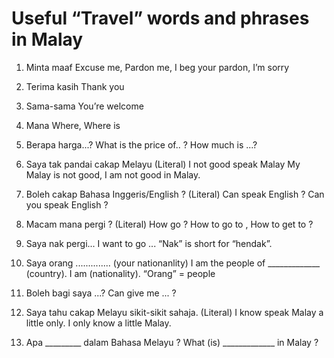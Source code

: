 # Useful “Travel” words and phrases in Malay

1. Minta maaf
Excuse me, Pardon me, I beg your pardon, I’m sorry
2. Terima kasih
Thank you

3. Sama-sama
You’re welcome
4. Mana
Where, Where is

5. Berapa harga...?
What is the price of.. ? How much is ...?
6. Saya tak pandai cakap Melayu
(Literal) I not good speak Malay
My Malay is not good, I am not good in Malay.
7. Boleh cakap Bahasa Inggeris/English ?
(Literal) Can speak English ?
Can you speak English ?
8. Macam mana pergi ?
(Literal) How go ?
How to go to , How to get to ?

9. Saya nak pergi...
I want to go ...
“Nak” is short for “hendak”.
10. Saya orang .............. (your nationanlity)
I am the people of _____________ (country).
I am (nationality).
“Orang” = people
11. Boleh bagi saya ...?
Can give me ... ?
12. Saya tahu cakap Melayu sikit-sikit sahaja.
(Literal) I know speak Malay a little only.
I only know a little Malay.
13. Apa _________ dalam Bahasa Melayu ? What (is) _____________ in Malay ?
